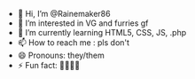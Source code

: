 - 👋 Hi, I’m @Rainemaker86
- 👀 I’m interested in VG and furries gf
- 🌱 I’m currently learning HTML5, CSS, JS, .php
- 📫 How to reach me : pls don't
- 😄 Pronouns: they/them
- ⚡ Fun fact: 🏴‍☠️🥐🥖

<!---
Rainemaker86/Rainemaker86 is a ✨ special ✨ repository because its `README.md` (this file) appears on your GitHub profile.
You can click the Preview link to take a look at your changes.
--->
